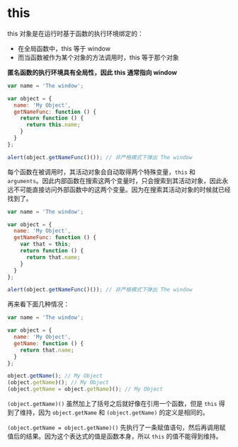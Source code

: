 # this



this 对象是在运行时基于函数的执行环境绑定的：

* 在全局函数中，this 等于 window
* 而当函数被作为某个对象的方法调用时，this 等于那个对象

**匿名函数的执行环境具有全局性，因此 this 通常指向 window**

```js
var name = 'The window';

var object = {
  name: 'My Object',
  getNameFunc: function () {
    return function () {
      return this.name;
    }
  }
};

alert(object.getNameFunc()()); // 非严格模式下弹出 The window
```

每个函数在被调用时，其活动对象会自动取得两个特殊变量，`this` 和 `arguments`。因此内部函数在搜索这两个变量时，只会搜索到其活动对象，因此永远不可能直接访问外部函数中的这两个变量。因为在搜索其活动对象的时候就已经找到了。

```js
var name = 'The window';

var object = {
  name: 'My Object',
  getNameFunc: function () {
    var that = this;
    return function () {
      return that.name;
    }
  }
};

alert(object.getNameFunc()()); // 非严格模式下弹出 The window
```

再来看下面几种情况：

```js
var name = 'The window';

var object = {
  name: 'My Object',
  getName: function () {
    return that.name;
  }
};

object.getName(); // My Object
(object.getName)(); // My Object
(object.getName = object.getName)(); // My Object
```

`(object.getName)()` 虽然加上了括号之后就好像在引用一个函数，但是 `this` 得到了维持，因为 `object.getName` 和 `(object.getName)` 的定义是相同的。

`(object.getName = object.getName)()` 先执行了一条赋值语句，然后再调用赋值后的结果。因为这个表达式的值是函数本身，所以 `this` 的值不能得到维持。

